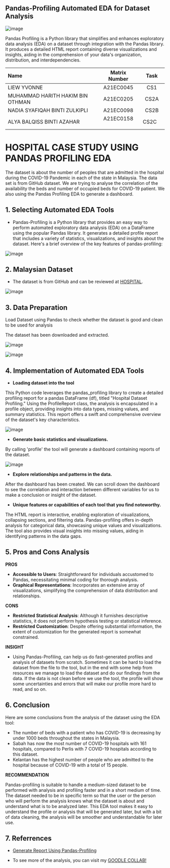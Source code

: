 ## Pandas-Profiling Automated EDA for Dataset Analysis

![image](https://github.com/drshahizan/Python_EDA/assets/118237681/dc632518-2ae2-4f52-9015-62a5b04c1a89)



Pandas Profiling is a Python library that simplifies and enhances exploratory data analysis (EDA) on a dataset through integration with the Pandas library. It produces a detailed HTML report containing diverse visualizations and insights, aiding in the comprehension of your data's organization, distribution, and interdependencies.

| Name                                     | Matrix Number | Task |
| :---------------------------------------- | :-------------: | :-------------: |
| LIEW YVONNE            |A21EC0045      | CS1    |
| MUHAMMAD HARITH HAKIM BIN OTHMAN              |A21EC0205     | CS2A    |
|NADIA SYAFIQAH BINTI ZULKIPLI|A21EC0098      | CS2B   |
| ALYA BALQISS BINTI AZAHAR              |A21EC0158      | CS2C    |

# HOSPITAL CASE STUDY USING PANDAS PROFILING EDA
The dataset is about the number of peoples that are admitted in the hospital during the COVID-19 Pandemic in each of the state in Malaysia. The data set is from GitHub dataset. We are trying to analyse the correlation of the availability the beds and number of occupied beds for COVID-19 patient. We also using the Pandas Profiling EDA to generate a dashboard.

## 1. Selecting Automated EDA Tools



*   Pandas-Profiling is a Python library that provides an easy way to perform automated exploratory data analysis (EDA) on a DataFrame using the popular Pandas library. It generates a detailed profile report that includes a variety of statistics, visualizations, and insights about the dataset. Here's a brief overview of the key features of pandas-profiling:

![image](https://github.com/drshahizan/Python_EDA/assets/118237681/38fd7998-cf68-40a4-b761-a3aeff749e38)


## 2. Malaysian Dataset


*   The dataset is from GitHub and can be reviewed at [HOSPITAL](https://github.com/MoH-Malaysia/covid19-public/blob/main/epidemic/hospital.csv).


![image](https://github.com/drshahizan/Python_EDA/assets/118237681/9075625a-6f4e-4886-9004-63212352ca42)


## 3. Data Preparation

Load Dataset using Pandas to check whether the dataset is good and clean to be used for analysis

The dataset has been downloaded and extracted.

![image](https://github.com/drshahizan/Python_EDA/assets/118237681/1c3f4408-0c37-4ff4-ba8a-61aa6b8f7ee6)

![image](https://github.com/drshahizan/Python_EDA/assets/118237681/3f67a40c-cac8-44c6-96d5-0a58455b97b9)


## 4. Implementation of Automated EDA Tools



*    **Loading dataset into the tool**

This Python code leverages the pandas_profiling library to create a detailed profiling report for a pandas DataFrame (df), titled "Hospital Dataset Profiling." Using the ProfileReport class, the analysis is encapsulated in a profile object, providing insights into data types, missing values, and summary statistics. This report offers a swift and comprehensive overview of the dataset's key characteristics.


![image](https://github.com/drshahizan/Python_EDA/assets/118237681/52f45b6e-ed19-4176-b525-6686f09c2829)

*   **Generate basic statistics and visualizations.**

By calling 'profile' the tool will generate a dashboard containing reports of the dataset.


![image](https://github.com/drshahizan/Python_EDA/assets/118237681/11ed94bc-7453-49f9-ba02-994a68d7b0d0)

*   **Explore relationships and patterns in the data.**

After the dashboard has been created. We can scroll down the dashboard to see the correlation and interaction between different variables for us to make a conclusion or insight of the dataset.



*   **Unique features or capabilities of each tool that you find noteworthy.**

The HTML report is interactive, enabling exploration of visualizations, collapsing sections, and filtering data. Pandas-profiling offers in-depth analysis for categorical data, showcasing unique values and visualizations. The tool also provides visual insights into missing values, aiding in identifying patterns in the data gaps.

## 5. Pros and Cons Analysis

**PROS**

* **Accessible to Users**:
Straightforward for individuals accustomed to Pandas, necessitating minimal coding for thorough analysis.
* **Graphical Representations**:
Incorporates an extensive array of visualizations, simplifying the comprehension of data distribution and relationships.


**CONS**

* **Restricted Statistical Analysis**:
Although it furnishes descriptive statistics, it does not perform hypothesis testing or statistical inference.
* **Restricted Customization**:
Despite offering substantial information, the extent of customization for the generated report is somewhat constrained.

**INSIGHT**


*  Using Pandas-Profiling, can help us do fast-generated profiles and analysis of datasets from scratch. Sometimes it can be hard to load the dataset from the file to the tool, but in the end with some help from resources we manage to load the dataset and do our findings from the data. If the data is not clean before we use the tool, the profile will show some uncertainties and errors that will make our profile more hard to read, and so on.


## 6. Conclusion

Here are some conclusions from the analysis of the dataset using the EDA tool:


*   The number of beds with a patient who has COVID-19 is decreasing by under 1000 beds throughout the states in Malaysia.
*   Sabah has now the most number of COVID-19 hospitals with 161 hospitals, compared to Perlis with 7 COVID-19 hospitals according to this dataset.
* Kelantan has the highest number of people who are admitted to the hospital because of COVID-19 with a total of 15 people.


**RECOMMENDATION**

Pandas-profiling is suitable to handle a medium-sized dataset to be performed with analysis and profiling faster and in a short medium of time. The dataset needed to be in specific term so that the user or the person who will perform the analysis knows what the dataset is about and understand what is to be analyzed later. This EDA tool makes it easy to understand the profile or analysis that will be generated later, but with a bit of data cleaning, the analysis will be smoother and understandable for later use.

## 7. Referrences


*   [Generate Report Using Pandas-Profiling](https://www.analyticsvidhya.com/blog/2021/06/generate-reports-using-pandas-profiling-deploy-using-streamlit/)

* To see more of the analysis, you can visit my [GOODLE COLLAB!](https://colab.research.google.com/drive/1bjXdLrLQNeAkFsR1CXL-kjzTHah7vjAw#scrollTo=6Xq-TV0ifJpG)




